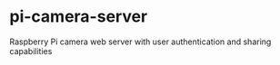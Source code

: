 # pi-camera-server
Raspberry Pi camera web server with user authentication and sharing capabilities
